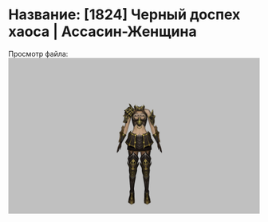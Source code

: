 # Название: [1824] Черный доспех хаоса | Ассасин-Женщина

Просмотр файла:
![p070006.png](p070006.png)